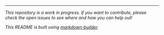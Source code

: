 ---

_This repository is a work in progress. If you want to contribute, please check the open issues to see where and how you can help out!_

_This README is built using [markdown-builder](https://github.com/30-seconds/markdown-builder)._
